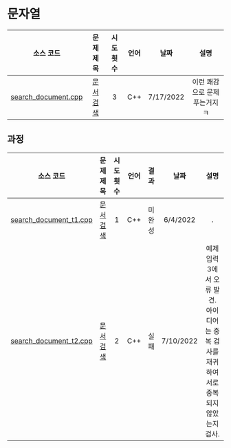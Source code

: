 # 문자열
|소스 코드|문제 제목|시도 횟수|언어|날짜|설명|
|:---:|:---:|:---:|:---:|:---:|:---:|
|[search_document.cpp](./search_document.cpp)|[문서 검색](http://boj.kr/1543)|3|C++|7/17/2022|이런 쾌감으로 문제 푸는거지 ㅋ|

## 과정
|소스 코드|문제 제목|시도 횟수|언어|결과|날짜|설명|
|:---:|:---:|:---:|:---:|:---:|:---:|:---:|
|[search_document_t1.cpp](./Footprints/search_document_t1.cpp)|[문서 검색](http://boj.kr/1543)|1|C++|미완성|6/4/2022|.|
|[search_document_t2.cpp](./Footprints/search_document_t2.cpp)|[문서 검색](http://boj.kr/1543)|2|C++|실패|7/10/2022|예제 입력 3에서 오류 발견. 아이디어는 중복 검사를 재귀하여 서로 중복되지 않았는지 검사.|